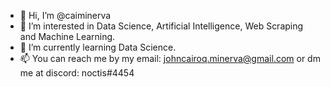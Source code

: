 - 👋 Hi, I’m @caiminerva
- 👀 I’m interested in Data Science, Artificial Intelligence, Web Scraping and Machine Learning.
- 🌱 I’m currently learning Data Science.
- 📫 You can reach me by my email: johncairoq.minerva@gmail.com or dm me at discord: noctis#4454

<!---
caiminerva/caiminerva is a ✨ special ✨ repository because its `README.md` (this file) appears on your GitHub profile.
You can click the Preview link to take a look at your changes.
--->
